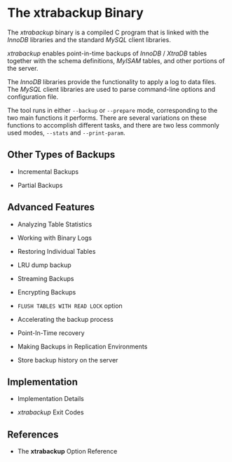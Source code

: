 # The xtrabackup Binary

The *xtrabackup* binary is a compiled C program that is linked with the *InnoDB*
libraries and the standard *MySQL* client libraries.

*xtrabackup* enables point-in-time backups of *InnoDB* / *XtraDB* tables
together with the schema definitions, *MyISAM* tables, and other portions of the
server.

The *InnoDB* libraries provide the functionality to apply a log to data
files. The *MySQL* client libraries are used to parse command-line options and
configuration file.

The tool runs in either `--backup` or `--prepare` mode,
corresponding to the two main functions it performs. There are several
variations on these functions to accomplish different tasks, and there are two
less commonly used modes, `--stats` and `--print-param`.

## Other Types of Backups


* Incremental Backups


* Partial Backups


## Advanced Features

<!-- NB: the following section has been removed because it is a
duplicate of a section in source/advanced:

throttling_backups -->

* Analyzing Table Statistics


* Working with Binary Logs


* Restoring Individual Tables


* LRU dump backup


* Streaming Backups


* Encrypting Backups


* `FLUSH TABLES WITH READ LOCK` option


* Accelerating the backup process


* Point-In-Time recovery


* Making Backups in Replication Environments


* Store backup history on the server


## Implementation


* Implementation Details


* *xtrabackup* Exit Codes


## References


* The **xtrabackup** Option Reference
